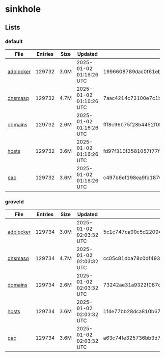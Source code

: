 # sinkhole

## Lists

### default

|File|Entries|Size|Updated|Hash|
|-|-|-|-|-|
|[adblocker](https://raw.githubusercontent.com/groveld/sinkhole/lists/default/adblocker.txt)|129732|3.0M|2025-01-02 01:16:26 UTC|1996608789dac0f61ebe7997cc72c1bdfd6bd0e0a32ec6430a29eb5701f7d381|
|[dnsmasq](https://raw.githubusercontent.com/groveld/sinkhole/lists/default/dnsmasq.txt)|129732|4.7M|2025-01-02 01:16:26 UTC|7aac4214c73100e7c1b12a9ed8eb995d47e03ebe8a1379fbf9dcc0ed4333716e|
|[domains](https://raw.githubusercontent.com/groveld/sinkhole/lists/default/domains.txt)|129732|2.6M|2025-01-02 01:16:26 UTC|fff8c96b75f28b4452f0f04a2cccbab18d6857a7283e5ef7e336b7a45461a841|
|[hosts](https://raw.githubusercontent.com/groveld/sinkhole/lists/default/hosts.txt)|129732|3.6M|2025-01-02 01:16:26 UTC|fd97f310f3581057f77f11b603164812c4287c98b4e76faf5f6530d2d29c1dcc|
|[pac](https://raw.githubusercontent.com/groveld/sinkhole/lists/default/pac.txt)|129732|3.6M|2025-01-02 01:16:26 UTC|c497b6ef198ea9fd1876adbe252b23883a8722c2b5a541947c3ea2f621882d71|

### groveld

|File|Entries|Size|Updated|Hash|
|-|-|-|-|-|
|[adblocker](https://raw.githubusercontent.com/groveld/sinkhole/lists/groveld/adblocker.txt)|129734|3.0M|2025-01-02 02:03:32 UTC|5c1c747ca90c5d22094c9a5e5be3ab059b72c23dad983609d9bdbd10502d7705|
|[dnsmasq](https://raw.githubusercontent.com/groveld/sinkhole/lists/groveld/dnsmasq.txt)|129734|4.7M|2025-01-02 02:03:32 UTC|cc05c81dba78c0df493ef5030e3ffec0ad21964a67c0604501ff07fd10397d3e|
|[domains](https://raw.githubusercontent.com/groveld/sinkhole/lists/groveld/domains.txt)|129734|2.6M|2025-01-02 02:03:32 UTC|73242ae31a9322f087c100f12d34855b332dad34b168d6b4d6cbbac09d35a748|
|[hosts](https://raw.githubusercontent.com/groveld/sinkhole/lists/groveld/hosts.txt)|129734|3.6M|2025-01-02 02:03:32 UTC|1f4e77bb28dca810b67aa2013fa0117e940c272bbabbb80e2f51cd84790590e8|
|[pac](https://raw.githubusercontent.com/groveld/sinkhole/lists/groveld/pac.txt)|129734|3.6M|2025-01-02 02:03:32 UTC|a63c74fe325736bb3d7e774a54801b5b83e70d81f4f5563ac7be99b6bcffcffd|
